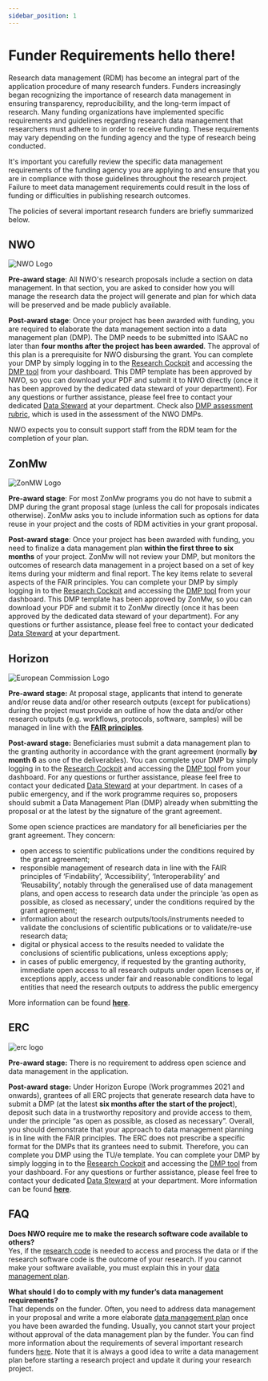 ```yaml
---
sidebar_position: 1
---
```


# Funder Requirements hello there!

Research data management (RDM) has become an integral part of the application procedure of many research funders. Funders increasingly began recognizing the importance of research data management in ensuring transparency, reproducibility, and the long-term impact of research. Many funding organizations have implemented specific requirements and guidelines regarding research data management that researchers must adhere to in order to receive funding. These requirements may vary depending on the funding agency and the type of research being conducted.

It's important you carefully review the specific data management requirements of the funding agency you are applying to and ensure that you are in compliance with those guidelines throughout the research project. Failure to meet data management requirements could result in the loss of funding or difficulties in publishing research outcomes.

The policies of several important research funders are briefly summarized below.

## NWO

![NWO Logo](nwo-logo.svg)

**Pre-award stage**: All NWO's research proposals include a section on data management. In that section, you are asked to consider how you will manage the research data the project will generate and plan for which data will be preserved and be made publicly available.

**Post-award stage**: Once your project has been awarded with funding, you are required to elaborate the data management section into a data management plan (DMP). The DMP needs to be submitted into ISAAC no later than **four months after the project has been awarded**. The approval of this plan is a prerequisite for NWO disbursing the grant. You can complete your DMP by simply logging in to the [Research Cockpit](https://tue.atlassian.net/helpcenter/research/ "https://tue.atlassian.net/helpcenter/research/") and accessing the [DMP tool](https://tue.atlassian.net/helpcenter/research/portal/3/article/2712272900 "https://tue.atlassian.net/helpcenter/research/portal/3/article/2712272900") from your dashboard. This DMP template has been approved by NWO, so you can download your PDF and submit it to NWO directly (once it has been approved by the dedicated data steward of your department). For any questions or further assistance, please feel free to contact your dedicated [Data Steward](https://www.tue.nl/universiteit/library/library-for-researchers-and-phds/research-data-management/contact-a-data-steward/ "https://www.tue.nl/universiteit/library/library-for-researchers-and-phds/research-data-management/contact-a-data-steward/") at your department. Check also [DMP assessment rubric](https://zenodo.org/record/3629157#.XvnH_-dcKUk), which is used in the assessment of the NWO DMPs.

NWO expects you to consult support staff from the RDM team for the completion of your plan.

## ZonMw

![ZonMW Logo](zonmw-logo.svg)

**Pre-award stage**: For most ZonMw programs you do not have to submit a DMP during the grant proposal stage (unless the call for proposals indicates otherwise). ZonMw asks you to include information such as options for data reuse in your project and the costs of RDM activities in your grant proposal.

**Post-award stage**: Once your project has been awarded with funding, you need to finalize a data management plan **within the first three to six months** of your project. ZonMw will not review your DMP, but monitors the outcomes of research data management in a project based on a set of key items during your midterm and final report. The key items relate to several aspects of the FAIR principles. You can complete your DMP by simply logging in to the [Research Cockpit](https://tue.atlassian.net/helpcenter/research/ "https://tue.atlassian.net/helpcenter/research/") and accessing the [DMP tool](https://tue.atlassian.net/helpcenter/research/portal/3/article/2712272900 "https://tue.atlassian.net/helpcenter/research/portal/3/article/2712272900") from your dashboard. This DMP template has been approved by ZonMw, so you can download your PDF and submit it to ZonMw directly (once it has been approved by the dedicated data steward of your department). For any questions or further assistance, please feel free to contact your dedicated [Data Steward](https://www.tue.nl/universiteit/library/library-for-researchers-and-phds/research-data-management/contact-a-data-steward/ "https://www.tue.nl/universiteit/library/library-for-researchers-and-phds/research-data-management/contact-a-data-steward/") at your department.

## Horizon

![European Commission Logo](european-comission-logo.svg)

**Pre-award stage:** At proposal stage, applicants that intend to generate and/or reuse data and/or other research outputs (except for publications) during the project must provide an outline of how the data and/or other research outputs (e.g. workflows, protocols, software, samples) will be managed in line with the [**FAIR principles**](https://www.tue.nl/en/our-university/library/library-for-researchers-and-phds/research-data-management/rdm-themes/fair/).

**Post-award stage:** Beneficiaries must submit a data management plan to the granting authority in accordance with the grant agreement (normally **by month 6** as one of the deliverables). You can complete your DMP by simply logging in to the [Research Cockpit](https://tue.atlassian.net/helpcenter/research/ "https://tue.atlassian.net/helpcenter/research/") and accessing the [DMP tool](https://tue.atlassian.net/helpcenter/research/portal/3/article/2712272900 "https://tue.atlassian.net/helpcenter/research/portal/3/article/2712272900") from your dashboard. For any questions or further assistance, please feel free to contact your dedicated [Data Steward](https://www.tue.nl/universiteit/library/library-for-researchers-and-phds/research-data-management/contact-a-data-steward/ "https://www.tue.nl/universiteit/library/library-for-researchers-and-phds/research-data-management/contact-a-data-steward/") at your department. In cases of a public emergency, and if the work programme requires so, proposers should submit a Data Management Plan (DMP) already when submitting the proposal or at the latest by the signature of the grant agreement.

Some open science practices are mandatory for all beneficiaries per the grant agreement. They concern:

- open access to scientific publications under the conditions required by the grant agreement;
- responsible management of research data in line with the FAIR principles of ‘Findability’, ‘Accessibility’, ‘Interoperability’ and ‘Reusability’, notably through the generalised use of data management plans, and open access to research data under the principle ‘as open as possible, as closed as necessary’, under the conditions required by the grant agreement;
- information about the research outputs/tools/instruments needed to validate the conclusions of scientific publications or to validate/re-use research data;
- digital or physical access to the results needed to validate the conclusions of scientific publications, unless exceptions apply;
- in cases of public emergency, if requested by the granting authority, immediate open access to all research outputs under open licenses or, if exceptions apply, access under fair and reasonable conditions to legal entities that need the research outputs to address the public emergency

More information can be found [**here**](https://ec.europa.eu/info/funding-tenders/opportunities/docs/2021-2027/horizon/guidance/programme-guide_horizon_v1.4_en.pdf).

## ERC

![erc logo](erc-logo.svg)

**Pre-award stage:** There is no requirement to address open science and data management in the application.

**Post-award stage:** Under Horizon Europe (Work programmes 2021 and onwards), grantees of all ERC projects that generate research data have to submit a DMP (at the latest **six months after the start of the project**), deposit such data in a trustworthy repository and provide access to them, under the principle “as open as possible, as closed as necessary”. Overall, you should demonstrate that your approach to data management planning is in line with the FAIR principles. The ERC does not prescribe a specific format for the DMPs that its grantees need to submit. Therefore, you can complete you DMP using the TU/e template. You can complete your DMP by simply logging in to the [Research Cockpit](https://tue.atlassian.net/helpcenter/research/ "https://tue.atlassian.net/helpcenter/research/") and accessing the [DMP tool](https://tue.atlassian.net/helpcenter/research/portal/3/article/2712272900 "https://tue.atlassian.net/helpcenter/research/portal/3/article/2712272900") from your dashboard. For any questions or further assistance, please feel free to contact your dedicated [Data Steward](https://www.tue.nl/universiteit/library/library-for-researchers-and-phds/research-data-management/contact-a-data-steward/ "https://www.tue.nl/universiteit/library/library-for-researchers-and-phds/research-data-management/contact-a-data-steward/") at your department. More information can be found [**here**](https://erc.europa.eu/sites/default/files/document/file/ERC_info_document-Open_Research_Data_and_Data_Management_Plans.pdf).

## FAQ

**Does NWO require me to make the research software code available to others?**  
Yes, if the [research code](https://www.tue.nl/en/our-university/library/library-for-researchers-and-phds/research-data-management/rdm-themes/research-software) is needed to access and process the data or if the research software code is the outcome of your research. If you cannot make your software available, you must explain this in your [data management plan](https://www.tue.nl/en/our-university/library/library-for-researchers-and-phds/research-data-management/rdm-themes/data-management-plan).

**What should I do to comply with my funder’s data management requirements?**  
That depends on the funder. Often, you need to address data management in your proposal and write a more elaborate [data management plan](https://www.tue.nl/en/our-university/library/library-for-researchers-and-phds/research-data-management/rdm-themes/data-management-plan) once you have been awarded the funding. Usually, you cannot start your project without approval of the data management plan by the funder. You can find more information about the requirements of several important research funders [here](https://www.tue.nl/en/our-university/library/library-for-researchers-and-phds/research-data-management/rdm-themes/funder-requirements). Note that it is always a good idea to write a data management plan before starting a research project and update it during your research project.
